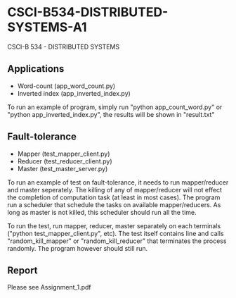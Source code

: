 # CSCI-B534-DISTRIBUTED-SYSTEMS-A1
CSCI-B 534 - DISTRIBUTED SYSTEMS
## Applications
* Word-count  (app_word_count.py)
* Inverted index  (app_inverted_index.py)

To run an example of program, simply run "python app_count_word.py" or "python app_inverted_index.py", the results will
be shown in "result.txt"

## Fault-tolerance
* Mapper (test_mapper_client.py)
* Reducer (test_reducer_client.py)
* Master (test_master_server.py)

To run an example of test on fault-tolerance, it needs to run mapper/reducer and master seperately. 
The killing of any of mapper/reducer will not effect the completion of computation task (at least in most cases).
The program run a scheduler that schedule the tasks on available mapper/reducers. As long as master is not
killed, this scheduler should run all the time.

To run the test, run mapper, reducer, master separately on
each terminals ("python test_mapper_client.py", etc). The test
itself contains line and calls "random_kill_mapper" or "random_kill_reducer"
that terminates the process randomly. The program however should still run.  

## Report
Please see Assignment_1.pdf